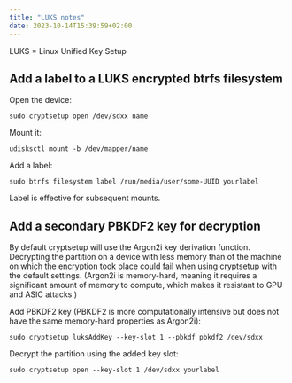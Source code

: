 ```yaml
---
title: "LUKS notes"
date: 2023-10-14T15:39:59+02:00
---
```


LUKS = Linux Unified Key Setup

## Add a label to a LUKS encrypted btrfs filesystem

Open the device:

```terminal
sudo cryptsetup open /dev/sdxx name
```

Mount it:

```terminal
udisksctl mount -b /dev/mapper/name
```

Add a label:

```terminal
sudo btrfs filesystem label /run/media/user/some-UUID yourlabel
```

Label is effective for subsequent mounts.

## Add a secondary PBKDF2 key for decryption

By default cryptsetup will use the Argon2i key derivation function.
Decrypting the partition on a device with less memory than of the machine on which the encryption took place could fail when using cryptsetup with the default settings.
(Argon2i is memory-hard, meaning it requires a significant amount of memory to compute, which makes it resistant to GPU and ASIC attacks.)

Add PBKDF2 key (PBKDF2 is more computationally intensive but does not have the same memory-hard properties as Argon2i):

```terminal
sudo cryptsetup luksAddKey --key-slot 1 --pbkdf pbkdf2 /dev/sdxx
```

Decrypt the partition using the added key slot:

```terminal
sudo cryptsetup open --key-slot 1 /dev/sdxx yourlabel
```
